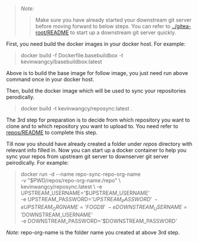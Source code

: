 > *Note:*
> > Make sure you have already started your downstream git server before moving forward to below steps. You can refer to [../gitea-root/README](../gitea-root/README.md) to start up a downstream git server quickly.

First, you need build the docker images in your docker host. For example:
> docker build -f Dockerfile.basebuildbox -t kevinwangcy/basebuildbox:latest 

Above is to build the base image for follow image, you just need run above command once in your docker host.

Then, build the docker image which will be used to sync your repositories perodically.
> docker build -t kevinwangcy/reposync:latest .

The 3rd step for preparation is to decide from which repository you want to clone and to which repository you want to upload to. You need refer to [repos/README](repos/README.md) to complete this step. 

Till now you should have already created a folder under *repos* directory with relevant info filled in. Now you can start up a docker container to help you sync your repos from upstream git server to downserver git server peirodically. For example:
> 
> docker run -d --name repo-sync-repo-org-name \
>               -v "$PWD/repos/repo-org-name:/repo" \
>                   kevinwangcy/reposync:latest \
>               -e UPSTREAM_USERNAME='$UPSTREAM_USERNAME' \
>               -e UPSTREAM_PASSWORD='$UPSTREAM_PASSWORD' \
>               -e UPSTREAM_ORGNAME='FOGDB'    \
>               -e DOWNSTREAM_USERNAME='$DOWNSTREAM_USERNAME' \
>               -e DOWNSTREAM_PASSWORD='$DOWNSTREAM_PASSWORD'
>
*Note:* repo-org-name is the folder name you created at above 3rd step.

